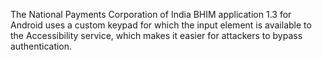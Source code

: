 The National Payments Corporation of India BHIM application 1.3 for Android uses a custom keypad for which the input element is available to the Accessibility service, which makes it easier for attackers to bypass authentication.